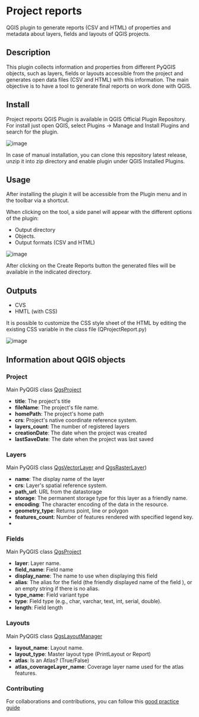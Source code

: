 # Project reports

QGIS plugin to generate reports (CSV and HTML) of properties and metadata about layers, fields and layouts of QGIS projects.

## Description

This plugin collects information and properties from different PyQGIS objects, such as layers, fields or layouts accessible from the project and generates open data files (CSV and HTML) with this information. The main objective is to have a tool to generate final reports on work done with QGIS.

## Install

Project reports QGIS Plugin is available in QGIS Official Plugin Repository. For install just open QGIS, select Plugins -> Manage and Install Plugins and search for the plugin.

![image](https://user-images.githubusercontent.com/4746157/211209142-df602460-01be-42df-98e4-b0bb9211df73.png)


In case of manual installation, you can clone this repository latest release, unzip it into zip directory and enable plugin under QGIS Installed Plugins.

## Usage

After installing the plugin it will be accessible from the Plugin menu and in the toolbar via a shortcut.

When clicking on the tool, a side panel will appear with the different options of the plugin:

- Output directory
- Objects.
- Output formats (CSV and HTML)

![image](https://user-images.githubusercontent.com/4746157/211208664-d3b716d4-957d-42e4-8666-7b08f23b88b8.png)

After clicking on the Create Reports button the generated files will be available in the indicated directory.

## Outputs

- CVS
- HMTL (with CSS)

It is possible to customize the CSS style sheet of the HTML by editing the existing CSS variable in the class file (QProjectReport.py)

![image](https://user-images.githubusercontent.com/4746157/211209086-a60984cf-5bb9-4415-9977-aa919f83f567.png)

## Information about QGIS objects

### Project

Main PyQGIS class [QgsProject](https://qgis.org/pyqgis/master/core/QgsProject.html#module-QgsProject)

- **title**: The project's title
- **fileName**: The project's file name.
- **homePath**: The project's home path
- **crs**: Project's native coordinate reference system.
- **layers_count**: The number of registered layers
- **creationDate**: The date when the project was created
- **lastSaveDate**: The date when the project was last saved

### Layers

Main PyQGIS class [QgsVectorLayer]([https://qgis.org/pyqgis/master/core/QgsProject.html#module-QgsProject](https://qgis.org/pyqgis/master/core/QgsVectorLayer.html#module-QgsVectorLayer)) and [QgsRasterLayer](https://qgis.org/pyqgis/master/core/QgsRasterLayer.html#module-QgsRasterLayer))

- **name**: The display name of the layer
- **crs**: Layer's spatial reference system.
- **path_url**: URL from the datastorage
- **storage**: The permanent storage type for this layer as a friendly name.
- **encoding**: The character encoding of the data in the resource. 
- **geometry_type**: Returns point, line or polygon
- **features_count**: Number of features rendered with specified legend key.
- 
### Fields

Main PyQGIS class [QgsProject](https://qgis.org/pyqgis/master/core/QgsFields.html#module-QgsFields)

- **layer**: Layer name.
- **field_name**: Field name
- **display_name**: The name to use when displaying this field
- **alias**: The alias for the field (the friendly displayed name of the field ), or an empty string if there is no alias.
- **type_name**: Field variant type
- **type**: Field type (e.g., char, varchar, text, int, serial, double).
- **length**: Field length

### Layouts

Main PyQGIS class [QgsLayoutManager](https://qgis.org/pyqgis/master/core/QgsLayoutManager.html#qgis.core.QgsLayoutManager.layouts)

- **layout_name**: Layout name.
- **layout_type**: Master layout type (PrintLayout or Report)
- **atlas**: Is an Atlas? (True/False)
- **atlas_coverageLayer_name**: Coverage layer name used for the atlas features.

### Contributing

For collaborations and contributions, you can follow this [good practice guide](https://github.com/firstcontributions/first-contributions)



